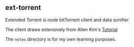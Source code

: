 ## ext-torrent

Extended Torrent is node bitTorrent client and data sonifier

The client draws extensively from Allen Kim's [Tutorial](https://allenkim67.github.io/programming/2016/05/04/how-to-make-your-own-bittorrent-client.html)

The `notes` directory is for my own learning purposes.
